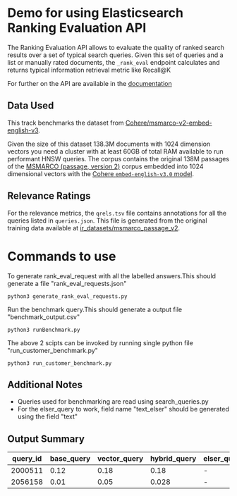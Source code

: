 # Demo for using Elasticsearch Ranking Evaluation API

The Ranking Evaluation API allows to evaluate the quality of ranked search results over a set of typical search queries. Given this set of queries and a list or manually rated documents, the `_rank_eval` endpoint calculates and returns typical information retrieval metric like Recall@K

For further on the API are available in the [documentation](https://www.elastic.co/guide/en/elasticsearch/reference/current/search-rank-eval.html)

## Data Used

This track benchmarks the dataset from [Cohere/msmarco-v2-embed-english-v3](https://huggingface.co/datasets/Cohere/msmarco-v2-embed-english-v3).

Given the size of this dataset 138.3M documents with 1024 dimension vectors you
need a cluster with at least 60GB of total RAM available to run performant HNSW queries.
The corpus contains the original 138M passages of the [MSMARCO (passage, version 2)](https://ir-datasets.com/msmarco-passage-v2.html) corpus embedded
into 1024 dimensional vectors with the [Cohere `embed-english-v3.0` model](https://cohere.com/blog/introducing-embed-v3).

## Relevance Ratings
For the relevance metrics, the `qrels.tsv` file contains annotations for all the queries listed in `queries.json`. This file is generated from the original training data available at [ir_datasets/msmarco_passage_v2](https://ir-datasets.com/msmarco-passage-v2.html#msmarco-passage-v2/train).




# Commands to use
To generate rank_eval_request with all the labelled answers.This should generate a file "rank_eval_requests.json"

```
python3 generate_rank_eval_requests.py
```

Run the benchmark query.This should generate a output file "benchmark_output.csv"

```
python3 runBenchmark.py
```

The above 2 scipts can be invoked by running single python file "run_customer_benchmark.py"

```
python3 run_customer_benchmark.py
```

## Additional Notes

- Queries used for benchmarking are read using search_queries.py
- For the elser_query to work, field name "text_elser" should be generated using the field "text"


## Output Summary

| query_id 	| base_query 	| vector_query 	| hybrid_query 	| elser_query 	|
|---	|---	|---	|---	|---	|
| 2000511 	| 0.12 	| 0.18 	| 0.18 	| - 	|
| 2056158 	| 0.01 	| 0.05 	| 0.028 	| - 	|
